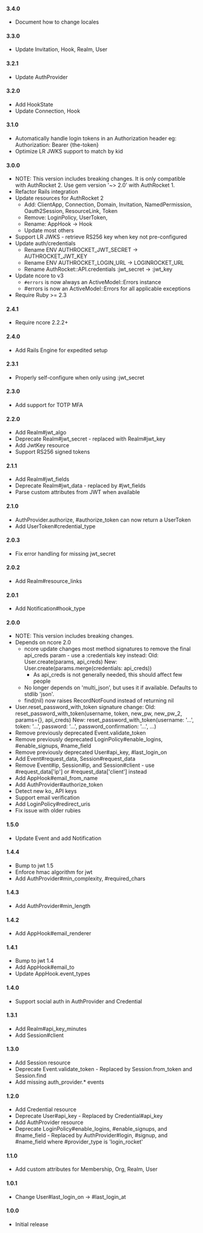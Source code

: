 #### 3.4.0

- Document how to change locales

#### 3.3.0

- Update Invitation, Hook, Realm, User

#### 3.2.1

- Update AuthProvider

#### 3.2.0

- Add HookState
- Update Connection, Hook

#### 3.1.0

- Automatically handle login tokens in an Authorization header
  eg: Authorization: Bearer {the-token}
- Optimize LR JWKS support to match by kid

#### 3.0.0

- NOTE: This version includes breaking changes.
  It is only compatible with AuthRocket 2. Use gem version '~> 2.0' with AuthRocket 1.
- Refactor Rails integration
- Update resources for AuthRocket 2
  - Add: ClientApp, Connection, Domain, Invitation, NamedPermission, Oauth2Session, ResourceLink, Token
  - Remove: LoginPolicy, UserToken,
  - Rename: AppHook -> Hook
  - Update most others
- Support LR JWKS - retrieve RS256 key when key not pre-configured
- Update auth/credentials
  - Rename ENV AUTHROCKET_JWT_SECRET -> AUTHROCKET_JWT_KEY
  - Rename ENV AUTHROCKET_LOGIN_URL -> LOGINROCKET_URL
  - Rename AuthRocket::API.credentials :jwt_secret -> :jwt_key
- Update ncore to v3
  - `#errors` is now always an ActiveModel::Errors instance
  - <exception>#errors is now an ActiveModel::Errors for all applicable exceptions
- Require Ruby >= 2.3

#### 2.4.1

- Require ncore 2.2.2+

#### 2.4.0

- Add Rails Engine for expedited setup

#### 2.3.1

- Properly self-configure when only using :jwt_secret

#### 2.3.0

- Add support for TOTP MFA

#### 2.2.0

- Add Realm#jwt_algo
- Deprecate Realm#jwt_secret - replaced with Realm#jwt_key
- Add JwtKey resource
- Support RS256 signed tokens

#### 2.1.1

- Add Realm#jwt_fields
- Deprecate Realm#jwt_data - replaced by #jwt_fields
- Parse custom attributes from JWT when available

#### 2.1.0

- AuthProvider.authorize, #authorize_token can now return a UserToken
- Add UserToken#credential_type

#### 2.0.3

- Fix error handling for missing jwt_secret

#### 2.0.2

- Add Realm#resource_links

#### 2.0.1

- Add Notification#hook_type

#### 2.0.0

- NOTE: This version includes breaking changes.
- Depends on ncore 2.0
  - ncore update changes most method signatures to remove the final api_creds param - use a :credentials key instead:
      Old: User.create(params, api_creds)
      New: User.create(params.merge(credentials: api_creds))
    - As api_creds is not generally needed, this should affect few people
  - No longer depends on 'multi_json', but uses it if available. Defaults to stdlib 'json'.
  - find(nil) now raises RecordNotFound instead of returning nil
- User.reset_password_with_token signature change:
  Old: reset_password_with_token(username, token, new_pw, new_pw_2, params={}, api_creds)
  New: reset_password_with_token(username: '...', token: '...', password: '...', password_confirmation: '...', ...)
- Remove previously deprecated Event.validate_token
- Remove previously deprecated LoginPolicy#enable_logins, #enable_signups, #name_field
- Remove previously deprecated User#api_key, #last_login_on
- Add Event#request_data, Session#request_data
- Remove Event#ip, Session#ip, and Session#client - use #request_data['ip'] or #request_data['client'] instead
- Add AppHook#email_from_name
- Add AuthProvider#authorize_token
- Detect new ko_ API keys
- Support email verification
- Add LoginPolicy#redirect_uris
- Fix issue with older rubies

#### 1.5.0

- Update Event and add Notification

#### 1.4.4

- Bump to jwt 1.5
- Enforce hmac algorithm for jwt
- Add AuthProvider#min_complexity, #required_chars

#### 1.4.3

- Add AuthProvider#min_length

#### 1.4.2

- Add AppHook#email_renderer

#### 1.4.1

- Bump to jwt 1.4
- Add AppHook#email_to
- Update AppHook.event_types

#### 1.4.0

- Support social auth in AuthProvider and Credential

#### 1.3.1

- Add Realm#api_key_minutes
- Add Session#client

#### 1.3.0

- Add Session resource
- Deprecate Event.validate_token - Replaced by Session.from_token and Session.find
- Add missing auth_provider.* events

#### 1.2.0

- Add Credential resource
- Deprecate User#api_key - Replaced by Credential#api_key
- Add AuthProvider resource
- Deprecate LoginPolicy#enable_logins, #enable_signups, and #name_field - Replaced by AuthProvider#login, #signup, and #name_field where #provider_type is 'login_rocket'

#### 1.1.0

- Add custom attributes for Membership, Org, Realm, User

#### 1.0.1

- Change User#last_login_on -> #last_login_at

#### 1.0.0

- Initial release

